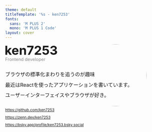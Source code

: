 ```yaml
---
theme: default
titleTemplate: '%s - ken7253'
fonts:
  sans: 'M PLUS 2'
  mono: 'M PLUS 1 Code'
layout: cover
---
```

<!-- markdownlint-disable first-line-h1 -->
<div style="display: flex; flex-direction: column; gap: 24px;">
  <div style="display: flex; justify-content: space-between; position: relative;">
    <div style="display: flex; flex-direction: column;">
      <h1 style="margin: 0 0 0 -2px; line-height: 1;font-size:2.5rem;">ken7253</h1>
      <p style="margin: 0;opacity: .5;">Frontend developer</p>
    </div>
    <img alt="" src="https://dairoku-studio.com/ogp-thumbnail.png" style="position:absolute; top:0; right:50px; width: 200px; border-radius: 100vh;">
  </div>

  <div>
    <p style="font-size: 1rem; line-height: 2.1; margin: 0;">
      ブラウザの標準化まわりを追うのが趣味<br>
      最近はReactを使ったアプリケーションを書いています。<br>
      ユーザーインターフェイスやブラウザが好き。
    </p>
  </div>

  <div style="display: flex; gap: 12px; flex-direction: column;">
    <a href="https://github.com/ken7253" style="display: flex; flex-direction: column; gap: 8px; width: fit-content;">
      <span style="display: flex; gap: 8px; align-items: center; line-height: 1; font-size: 0.75rem;">
        <radix-icons-github-logo />https://github.com/ken7253
      </span>
    </a>
    <a href="https://zenn.dev/ken7253" style="display: flex; flex-direction: column; gap: 8px; width: fit-content;">
      <span style="display: flex; gap: 8px; align-items: center; line-height: 1; font-size: 0.75rem;">
        <simple-icons-zenn/>https://zenn.dev/ken7253
      </span>
    </a>
    <a href="https://bsky.app/profile/ken7253.bsky.social" style="display: flex; flex-direction: column; gap: 8px; width: fit-content;">
      <span style="display: flex; gap: 8px; align-items: center; line-height: 1; font-size: 0.75rem;">
        <simple-icons-bluesky/>https://bsky.app/profile/ken7253.bsky.social
      </span>
    </a>
  </div>
</div>
